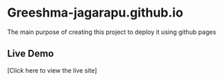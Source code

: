 # Greeshma-jagarapu.github.io
The main purpose of creating this project to deploy it using github pages
<br>
## Live Demo
[Click here to view the live site]